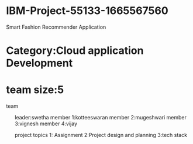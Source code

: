 #  IBM-Project-55133-1665567560
Smart Fashion Recommender Application
# Category:Cloud application Development
 # team size:5
 team
 <ol>leader:swetha
 member 1:kotteeswaran
 member 2:mugeshwari
 member 3:vignesh
 member 4:vijay
 </ol>
 <ol>project topics
1: Assignment
2:Project design and planning
3:tech stack
</ol>
